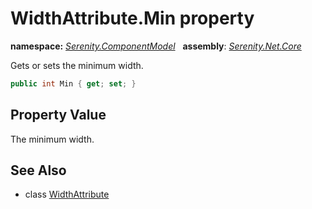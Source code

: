 # WidthAttribute.Min property
**namespace:** *[Serenity.ComponentModel](../../README.md#serenity.componentmodel-namespace)*   **assembly**: *[Serenity.Net.Core](../../README.md)*

Gets or sets the minimum width.

```csharp
public int Min { get; set; }
```

## Property Value

The minimum width.

## See Also

* class [WidthAttribute](../WidthAttribute.md)